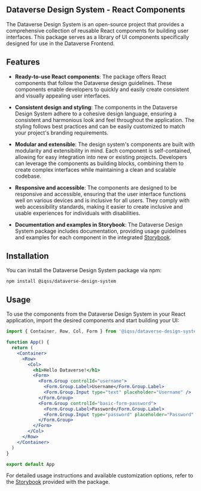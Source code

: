 ## Dataverse Design System - React Components

The Dataverse Design System is an open-source project that provides a comprehensive collection of reusable React components for building user interfaces. This package serves as a library of UI components specifically designed for use in the Dataverse Frontend.

## Features

- **Ready-to-use React components**: The package offers React components that follow the Dataverse design guidelines. These components enable developers to quickly and easily create consistent and visually appealing user interfaces.

- **Consistent design and styling**: The components in the Dataverse Design System adhere to a cohesive design language, ensuring a consistent and harmonious look and feel throughout the application. The styling follows best practices and can be easily customized to match your project's branding requirements.

- **Modular and extensible**: The design system's components are built with modularity and extensibility in mind. Each component is self-contained, allowing for easy integration into new or existing projects. Developers can leverage the components as building blocks, combining them to create complex interfaces while maintaining a clean and scalable codebase.

- **Responsive and accessible**: The components are designed to be responsive and accessible, ensuring that the user interface functions well on various devices and is inclusive for all users. They comply with web accessibility standards, making it easier to create inclusive and usable experiences for individuals with disabilities.

- **Documentation and examples in Storybook**: The Dataverse Design System package includes documentation, providing usage guidelines and examples for each component in the integrated [Storybook](https://646fbe232a8d3b501a1943f3-hcaftuwtwp.chromatic.com).

[//]: # '- **Active community and support**: Coming soon!'

## Installation

You can install the Dataverse Design System package via npm:

```shell
npm install @iqss/dataverse-design-system
```

## Usage

To use the components from the Dataverse Design System in your React application, import the desired components and start building your UI:

```jsx
import { Container, Row, Col, Form } from '@iqss/dataverse-design-system'

function App() {
  return (
    <Container>
      <Row>
        <Col>
          <h1>Hello Dataverse!</h1>
          <Form>
            <Form.Group controlId="username">
              <Form.Group.Label>Username</Form.Group.Label>
              <Form.Group.Input type="text" placeholder="Username" />
            </Form.Group>
            <Form.Group controlId="basic-form-password">
              <Form.Group.Label>Password</Form.Group.Label>
              <Form.Group.Input type="password" placeholder="Password" />
            </Form.Group>
          </Form>
        </Col>
      </Row>
    </Container>
  )
}

export default App
```

For detailed usage instructions and available customization options, refer to the [Storybook](https://646fbe232a8d3b501a1943f3-euwxbewiys.chromatic.com) provided with the package.

[//]: # 'COMMING SOON'
[//]: # '## Contributions'
[//]: #
[//]: # "The Dataverse Design System is an open-source project and welcomes contributions from the community. Whether you find a bug, have a feature request, or would like to contribute code improvements, your participation is highly encouraged. Please refer to the project's GitHub repository for guidelines on how to contribute."
[//]: #
[//]: # "Join the Dataverse community and let's build better user interfaces together!"
[//]: #
[//]: # '**License:** [MIT License](https://opensource.org/licenses/MIT)'
